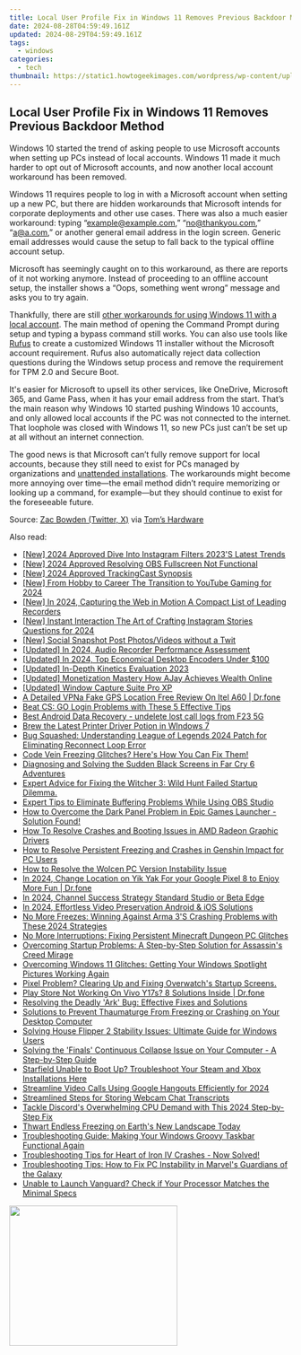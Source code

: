 ```yaml
---
title: Local User Profile Fix in Windows 11 Removes Previous Backdoor Method
date: 2024-08-28T04:59:49.161Z
updated: 2024-08-29T04:59:49.161Z
tags:
  - windows
categories:
  - tech
thumbnail: https://static1.howtogeekimages.com/wordpress/wp-content/uploads/2024/01/windows-11-logo.jpg
---
```


## Local User Profile Fix in Windows 11 Removes Previous Backdoor Method

Windows 10 started the trend of asking people to use Microsoft accounts when setting up PCs instead of local accounts. Windows 11 made it much harder to opt out of Microsoft accounts, and now another local account workaround has been removed.

 Windows 11 requires people to log in with a Microsoft account when setting up a new PC, but there are hidden workarounds that Microsoft intends for corporate deployments and other use cases. There was also a much easier workaround: typing “example@example.com,” “no@thankyou.com,” “a@a.com,” or another general email address in the login screen. Generic email addresses would cause the setup to fall back to the typical offline account setup.

 Microsoft has seemingly caught on to this workaround, as there are reports of it not working anymore. Instead of proceeding to an offline account setup, the installer shows a “Oops, something went wrong” message and asks you to try again.

 Thankfully, there are still [other workarounds for using Windows 11 with a local account](https://fox-friendly.techidaily.com/updated-asus-mg28uq-elevating-your-visual-experience-to-new-heights-for-2024/). The main method of opening the Command Prompt during setup and typing a bypass command still works. You can also use tools like [Rufus](https://rufus.ie/en/) to create a customized Windows 11 installer without the Microsoft account requirement. Rufus also automatically reject data collection questions during the Windows setup process and remove the requirement for TPM 2.0 and Secure Boot.

 It's easier for Microsoft to upsell its other services, like OneDrive, Microsoft 365, and Game Pass, when it has your email address from the start. That’s the main reason why Windows 10 started pushing Windows 10 accounts, and only allowed local accounts if the PC was not connected to the internet. That loophole was closed with Windows 11, so new PCs just can’t be set up at all without an internet connection.

 The good news is that Microsoft can’t fully remove support for local accounts, because they still need to exist for PCs managed by organizations and [unattended installations](https://learn.microsoft.com/en-us/windows-hardware/customize/desktop/unattend/). The workarounds might become more annoying over time—the email method didn’t require memorizing or looking up a command, for example—but they should continue to exist for the foreseeable future.

 Source: [Zac Bowden (Twitter, X)](https://x.com/zacbowden/status/1797496910737252744) via [Tom’s Hardware](https://tools.techidaily.com)

<ins class="adsbygoogle"
     style="display:block"
     data-ad-format="autorelaxed"
     data-ad-client="ca-pub-7571918770474297"
     data-ad-slot="1223367746"></ins>



<ins class="adsbygoogle"
     style="display:block"
     data-ad-client="ca-pub-7571918770474297"
     data-ad-slot="8358498916"
     data-ad-format="auto"
     data-full-width-responsive="true"></ins>

<span class="atpl-alsoreadstyle">Also read:</span>
<div><ul>
<li><a href="https://instagram-video-recordings.techidaily.com/new-2024-approved-dive-into-instagram-filters-2023s-latest-trends/"><u>[New] 2024 Approved  Dive Into Instagram Filters  2023'S Latest Trends</u></a></li>
<li><a href="https://screen-capture.techidaily.com/new-2024-approved-resolving-obs-fullscreen-not-functional/"><u>[New] 2024 Approved  Resolving OBS Fullscreen Not Functional</u></a></li>
<li><a href="https://screen-mirroring-recording.techidaily.com/new-2024-approved-trackingcast-synopsis/"><u>[New] 2024 Approved  TrackingCast Synopsis</u></a></li>
<li><a href="https://eaxpv-info.techidaily.com/new-from-hobby-to-career-the-transition-to-youtube-gaming-for-2024/"><u>[New] From Hobby to Career  The Transition to YouTube Gaming for 2024</u></a></li>
<li><a href="https://digital-screen-recording.techidaily.com/new-in-2024-capturing-the-web-in-motion-a-compact-list-of-leading-recorders/"><u>[New] In 2024, Capturing the Web in Motion  A Compact List of Leading Recorders</u></a></li>
<li><a href="https://instagram-video-recordings.techidaily.com/new-instant-interaction-the-art-of-crafting-instagram-stories-questions-for-2024/"><u>[New] Instant Interaction  The Art of Crafting Instagram Stories Questions for 2024</u></a></li>
<li><a href="https://twitter-clips.techidaily.com/new-social-snapshot-post-photosvideos-without-a-twit/"><u>[New] Social Snapshot  Post Photos/Videos without a Twit</u></a></li>
<li><a href="https://desktop-recording.techidaily.com/updated-in-2024-audio-recorder-performance-assessment/"><u>[Updated] In 2024, Audio Recorder Performance Assessment</u></a></li>
<li><a href="https://screen-mirroring-recording.techidaily.com/updated-in-2024-top-economical-desktop-encoders-under-100/"><u>[Updated] In 2024, Top Economical Desktop Encoders Under $100</u></a></li>
<li><a href="https://some-knowledge.techidaily.com/updated-in-depth-kinetics-evaluation-2023/"><u>[Updated] In-Depth Kinetics Evaluation 2023</u></a></li>
<li><a href="https://youtube-blog.techidaily.com/ed-monetization-mastery-how-ajay-achieves-wealth-online/"><u>[Updated] Monetization Mastery  How AJay Achieves Wealth Online</u></a></li>
<li><a href="https://screen-sharing-recording.techidaily.com/updated-window-capture-suite-pro-xp/"><u>[Updated] Window Capture Suite Pro XP</u></a></li>
<li><a href="https://location-fake.techidaily.com/a-detailed-vpna-fake-gps-location-free-review-on-itel-a60-drfone-by-drfone-virtual-android/"><u>A Detailed VPNa Fake GPS Location Free Review On Itel A60 | Dr.fone</u></a></li>
<li><a href="https://win-solutions.techidaily.com/beat-cs-go-login-problems-with-these-5-effective-tips/"><u>Beat CS: GO Login Problems with These 5 Effective Tips</u></a></li>
<li><a href="https://phone-solutions.techidaily.com/best-android-data-recovery-undelete-lost-call-logs-from-f23-5g-by-fonelab-android-recover-call-logs/"><u>Best Android Data Recovery - undelete lost call logs from F23 5G</u></a></li>
<li><a href="https://printer-issues.techidaily.com/brew-the-latest-printer-driver-potion-in-windows-7/"><u>Brew the Latest Printer Driver Potion in WIndows 7</u></a></li>
<li><a href="https://win-solutions.techidaily.com/bug-squashed-understanding-league-of-legends-2024-patch-for-eliminating-reconnect-loop-error/"><u>Bug Squashed: Understanding League of Legends 2024 Patch for Eliminating Reconnect Loop Error</u></a></li>
<li><a href="https://win-solutions.techidaily.com/1723006363035-code-vein-freezing-glitches-heres-how-you-can-fix-them/"><u>Code Vein Freezing Glitches? Here's How You Can Fix Them!</u></a></li>
<li><a href="https://win-solutions.techidaily.com/diagnosing-and-solving-the-sudden-black-screens-in-far-cry-6-adventures/"><u>Diagnosing and Solving the Sudden Black Screens in Far Cry 6 Adventures</u></a></li>
<li><a href="https://win-solutions.techidaily.com/1723000078750-expert-advice-for-fixing-the-witcher-3-wild-hunt-failed-startup-dilemma/"><u>Expert Advice for Fixing the Witcher 3: Wild Hunt Failed Startup Dilemma.</u></a></li>
<li><a href="https://win-solutions.techidaily.com/expert-tips-to-eliminate-buffering-problems-while-using-obs-studio/"><u>Expert Tips to Eliminate Buffering Problems While Using OBS Studio</u></a></li>
<li><a href="https://win-solutions.techidaily.com/how-to-overcome-the-dark-panel-problem-in-epic-games-launcher-solution-found/"><u>How to Overcome the Dark Panel Problem in Epic Games Launcher - Solution Found!</u></a></li>
<li><a href="https://win-solutions.techidaily.com/how-to-resolve-crashes-and-booting-issues-in-amd-radeon-graphic-drivers/"><u>How To Resolve Crashes and Booting Issues in AMD Radeon Graphic Drivers</u></a></li>
<li><a href="https://win-solutions.techidaily.com/how-to-resolve-persistent-freezing-and-crashes-in-genshin-impact-for-pc-users/"><u>How to Resolve Persistent Freezing and Crashes in Genshin Impact for PC Users</u></a></li>
<li><a href="https://win-solutions.techidaily.com/how-to-resolve-the-wolcen-pc-version-instability-issue/"><u>How to Resolve the Wolcen PC Version Instability Issue</u></a></li>
<li><a href="https://fix-guide.techidaily.com/in-2024-change-location-on-yik-yak-for-your-google-pixel-8-to-enjoy-more-fun-drfone-by-drfone-virtual-android/"><u>In 2024, Change Location on Yik Yak For your Google Pixel 8 to Enjoy More Fun | Dr.fone</u></a></li>
<li><a href="https://youtube-zero.techidaily.com/24-channel-success-strategy-standard-studio-or-beta-edge/"><u>In 2024, Channel Success Strategy  Standard Studio or Beta Edge</u></a></li>
<li><a href="https://tiktok-video-recordings.techidaily.com/in-2024-effortless-video-preservation-android-and-ios-solutions/"><u>In 2024, Effortless Video Preservation  Android & iOS Solutions</u></a></li>
<li><a href="https://win-solutions.techidaily.com/no-more-freezes-winning-against-arma-3s-crashing-problems-with-these-2024-strategies/"><u>No More Freezes: Winning Against Arma 3'S Crashing Problems with These 2024 Strategies</u></a></li>
<li><a href="https://win-solutions.techidaily.com/no-more-interruptions-fixing-persistent-minecraft-dungeon-pc-glitches/"><u>No More Interruptions: Fixing Persistent Minecraft Dungeon PC Glitches</u></a></li>
<li><a href="https://win-solutions.techidaily.com/overcoming-startup-problems-a-step-by-step-solution-for-assassins-creed-mirage/"><u>Overcoming Startup Problems: A Step-by-Step Solution for Assassin's Creed Mirage</u></a></li>
<li><a href="https://win-solutions.techidaily.com/overcoming-windows-11-glitches-getting-your-windows-spotlight-pictures-working-again/"><u>Overcoming Windows 11 Glitches: Getting Your Windows Spotlight Pictures Working Again</u></a></li>
<li><a href="https://win-solutions.techidaily.com/1722987731781-pixel-problem-clearing-up-and-fixing-overwatchs-startup-screens/"><u>Pixel Problem? Clearing Up and Fixing Overwatch's Startup Screens.</u></a></li>
<li><a href="https://fix-guide.techidaily.com/play-store-not-working-on-vivo-y17s-8-solutions-inside-drfone-by-drfone-fix-android-problems-fix-android-problems/"><u>Play Store Not Working On Vivo Y17s? 8 Solutions Inside | Dr.fone</u></a></li>
<li><a href="https://win-solutions.techidaily.com/resolving-the-deadly-ark-bug-effective-fixes-and-solutions/"><u>Resolving the Deadly 'Ark' Bug: Effective Fixes and Solutions</u></a></li>
<li><a href="https://win-solutions.techidaily.com/solutions-to-prevent-thaumaturge-from-freezing-or-crashing-on-your-desktop-computer/"><u>Solutions to Prevent Thaumaturge From Freezing or Crashing on Your Desktop Computer</u></a></li>
<li><a href="https://win-solutions.techidaily.com/solving-house-flipper-2-stability-issues-ultimate-guide-for-windows-users/"><u>Solving House Flipper 2 Stability Issues: Ultimate Guide for Windows Users</u></a></li>
<li><a href="https://win-solutions.techidaily.com/solving-the-finals-continuous-collapse-issue-on-your-computer-a-step-by-step-guide/"><u>Solving the 'Finals' Continuous Collapse Issue on Your Computer - A Step-by-Step Guide</u></a></li>
<li><a href="https://win-solutions.techidaily.com/starfield-unable-to-boot-up-troubleshoot-your-steam-and-xbox-installations-here/"><u>Starfield Unable to Boot Up? Troubleshoot Your Steam and Xbox Installations Here</u></a></li>
<li><a href="https://screen-recording.techidaily.com/streamline-video-calls-using-google-hangouts-efficiently-for-2024/"><u>Streamline Video Calls  Using Google Hangouts Efficiently for 2024</u></a></li>
<li><a href="https://digital-screen-recording.techidaily.com/streamlined-steps-for-storing-webcam-chat-transcripts/"><u>Streamlined Steps for Storing Webcam Chat Transcripts</u></a></li>
<li><a href="https://win-solutions.techidaily.com/tackle-discords-overwhelming-cpu-demand-with-this-2024-step-by-step-fix/"><u>Tackle Discord's Overwhelming CPU Demand with This 2024 Step-by-Step Fix</u></a></li>
<li><a href="https://win-solutions.techidaily.com/thwart-endless-freezing-on-earths-new-landscape-today/"><u>Thwart Endless Freezing on Earth's New Landscape Today</u></a></li>
<li><a href="https://win-solutions.techidaily.com/troubleshooting-guide-making-your-windows-groovy-taskbar-functional-again/"><u>Troubleshooting Guide: Making Your Windows Groovy Taskbar Functional Again</u></a></li>
<li><a href="https://win-solutions.techidaily.com/1723005668032-troubleshooting-tips-for-heart-of-iron-iv-crashes-now-solved/"><u>Troubleshooting Tips for Heart of Iron IV Crashes - Now Solved!</u></a></li>
<li><a href="https://win-solutions.techidaily.com/troubleshooting-tips-how-to-fix-pc-instability-in-marvels-guardians-of-the-galaxy/"><u>Troubleshooting Tips: How to Fix PC Instability in Marvel's Guardians of the Galaxy</u></a></li>
<li><a href="https://win-solutions.techidaily.com/unable-to-launch-vanguard-check-if-your-processor-matches-the-minimal-specs/"><u>Unable to Launch Vanguard? Check if Your Processor Matches the Minimal Specs</u></a></li>
</ul></div>

<!-- affiliate ads begin -->
<a href="https://bluettius.sjv.io/c/5597632/2027209/17108" target="_top" id="2027209"><img src="//a.impactradius-go.com/display-ad/17108-2027209" border="0" alt="" width="300" height="250"/></a><img height="0" width="0" src="https://imp.pxf.io/i/5597632/2027209/17108" style="position:absolute;visibility:hidden;" border="0" />
<!-- affiliate ads end -->